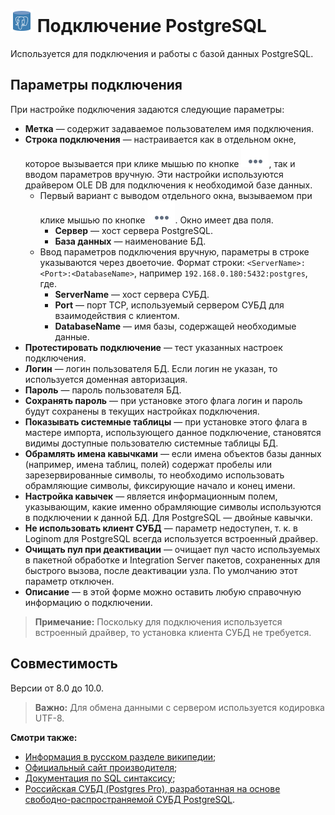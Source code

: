 # ![ ](../../../images/icons/data-sources/db-postgres_default.svg) Подключение PostgreSQL

Используется для подключения и работы с базой данных PostgreSQL.

## Параметры подключения

При настройке подключения задаются следующие параметры:

* **Метка** — содержит задаваемое пользователем имя подключения.
* **Строка подключения** — настраивается как в отдельном окне, которое вызывается при клике мышью по кнопке ![ ](../../../images/extjs-theme/form/open-trigger/open-trigger_default.svg), так и вводом параметров вручную. Эти настройки используются драйвером OLE DB для подключения к необходимой базе данных.
  * Первый вариант с выводом отдельного окна, вызываемом при клике мышью по кнопке ![ ](../../../images/extjs-theme/form/open-trigger/open-trigger_default.svg). Окно имеет два поля.
    * **Сервер** — хост сервера PostgreSQL.
    * **База данных** — наименование БД.
  * Ввод параметров подключения вручную, параметры в строке указываются через двоеточие. Формат строки: `<ServerName>:<Port>:<DatabaseName>`, например `192.168.0.180:5432:postgres`, где.
    * **ServerName** — хост сервера СУБД.
    * **Port** — порт TCP, используемый сервером СУБД для взаимодействия с клиентом.
    * **DatabaseName** — имя базы, содержащей необходимые данные.
* **Протестировать подключение** — тест указанных настроек подключения.
* **Логин** — логин пользователя БД. Если логин не указан, то используется доменная авторизация.
* **Пароль** — пароль пользователя БД.
* **Сохранять пароль** — при установке этого флага логин и пароль будут сохранены в текущих настройках подключения.
* **Показывать системные таблицы** — при установке этого флага в мастере импорта, использующего данное подключение, становятся видимы доступные пользователю системные таблицы БД.
* **Обрамлять имена кавычками** — если имена объектов базы данных (например, имена таблиц, полей) содержат пробелы или зарезервированные символы, то необходимо использовать обрамляющие символы, фиксирующие начало и конец имени.
* **Настройка кавычек** — является информационным полем, указывающим, какие именно обрамляющие символы используются в подключении к данной БД. Для PostgreSQL — двойные кавычки.
* **Не использовать клиент СУБД** — параметр недоступен, т. к. в Loginom для PostgreSQL всегда используется встроенный драйвер.
* **Очищать пул при деактивации** — очищает пул часто используемых в пакетной обработке и Integration Server пакетов, сохраненных для быстрого вызова, после деактивации узла. По умолчанию этот параметр отключен.
* **Описание** — в этой форме можно оставить любую справочную информацию о подключении.

> **Примечание:** Поскольку для подключения используется встроенный драйвер, то установка клиента СУБД не требуется.

## Совместимость

Версии от 8.0 до 10.0.

> **Важно:** Для обмена данными с сервером используется кодировка UTF-8.

**Смотри также:**

* [Информация в русском разделе википедии](https://ru.wikipedia.org/wiki/PostgreSQL);
* [Официальный сайт производителя](https://www.postgresql.org/);
* [Документация по SQL синтаксису](https://postgrespro.ru/docs/postgresql);
* [Российская СУБД (Postgres Pro), разработанная на основе свободно-распространяемой СУБД PostgreSQL](https://postgrespro.ru/).
